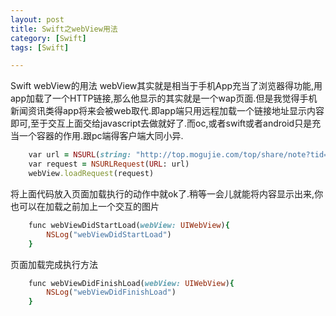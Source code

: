 ```yaml
---
layout: post
title: Swift之webView用法
category: [Swift]
tags: [Swift]

---
```


Swift webView的用法
webView其实就是相当于手机App充当了浏览器得功能,用app加载了一个HTTP链接,那么他显示的其实就是一个wap页面.但是我觉得手机新闻资讯类得app将来会被web取代.即app端只用远程加载一个链接地址显示内容即可,至于交互上面交给javascript去做就好了.而oc,或者swift或者android只是充当一个容器的作用.跟pc端得客户端大同小异.


```ruby
	var url = NSURL(string: "http://top.mogujie.com/top/share/note?tid=11ts8")
	var request = NSURLRequest(URL: url)
	webView.loadRequest(request)
```

将上面代码放入页面加载执行的动作中就ok了.稍等一会儿就能将内容显示出来,你也可以在加载之前加上一个交互的图片

```ruby
	func webViewDidStartLoad(webView: UIWebView){
        NSLog("webViewDidStartLoad")
    }
``` 

页面加载完成执行方法

```ruby
	func webViewDidFinishLoad(webView: UIWebView){
        NSLog("webViewDidFinishLoad")        
    }
```       
    